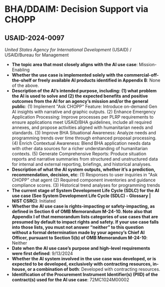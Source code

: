 # BHA/DDAIM: Decision Support via CHOPP
## USAID-2024-0097
_United States Agency for International Development_ (USAID) / USAID/Bureau for Management


+ **The topic area that most closely aligns with the AI use case**: Mission-Enabling
+ **Whether the use case is implemented solely with the commercial-off-the-shelf or freely available AI products identified in Appendix B**: None of the above.
+ **Description of the AI’s intended purpose, including: (1) what problem the AI is used to solve and (2) the expected benefits and positive outcomes from the AI for an agency’s mission and/or the general public**: (1)  Implement "Ask CHOPP" Feature: Introduce on-demand Gen AI insights with narrative and graphic outputs.
(2) Enhance Emergency Application Processing: Improve processes per PLRP requirements to ensure applications meet USAID/BHA guidelines, include all required annexes, and propose activities aligned with humanitarian needs and standards.
(3) Improve BHA Situational Awareness: Analyze needs and programming trends over time through enhanced proposal processing.
(4) Enrich Contextual Awareness: Blend BHA application needs data with other data sources for a richer understanding of humanitarian contexts.
(5) Generate Comprehensive Reports: Produce situation reports and narrative summaries from structured and unstructured data for internal and external reporting, briefings, and historical analyses.
+ **Description of what the AI system outputs, whether it’s a prediction, recommendation, decision, etc**: (1) Responses to user inquiries in "Ask CHOPP" chat agent
(2) Required component inventories and guidance compliance scores.
(3) Historical trend analyses for programming trends
+ **The current stage of System Development Life Cycle (SDLC) for the AI use case (See System Development Life Cycle (SDLC) - Glossary | NIST CSRC)**: Initiated
+ **Whether the AI use case is rights-impacting or safety-impacting, as defined in Section 6 of OMB Memorandum M-24-10. Note also that Appendix I of that memorandum lists categories of use cases that are presumed by default to impact rights and safety. If your use case falls into those lists, you must not answer “neither” to this question without a formal determination made by your agency’s Chief AI Officer, pursuant to Section 5(b) of OMB Memorandum M-24-10**: Neither
+ **Date when the AI use case’s purpose and high-level requirements were first defined**: 9/13/2024
+ **Whether the AI system involved in the use case was developed, or is expected to be developed, exclusively with contracting resources, in-house, or a combination of both**: Developed with contracting resources.
+ **Identification of the Procurement Instrument Identifier(s) (PIID) of the contract(s) used for the AI use case**: 72MC1024M00002